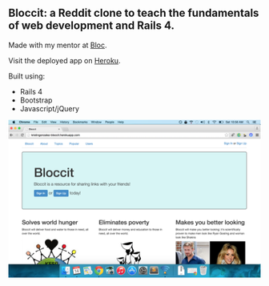 ## Bloccit: a Reddit clone to teach the fundamentals of web development and Rails 4.

Made with my mentor at [Bloc](http://bloc.io).

Visit the deployed app on [Heroku](http://kristingonzalez-bloccit.herokuapp.com/).

Built using:
- Rails 4
- Bootstrap
- Javascript/jQuery

![alt text](/public/Bloccit.png "Bloccit")